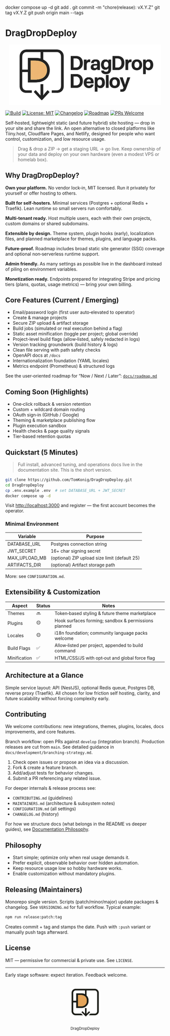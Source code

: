 docker compose up -d
git add .
git commit -m "chore(release): vX.Y.Z"
git tag vX.Y.Z
git push origin main --tags

# DragDropDeploy

<!-- Project Logo -->
<p align="center">
	<img src="./docs/assets/logo.jpg" alt="DragDropDeploy Logo" width="480" />
</p>

[![Build](https://img.shields.io/github/actions/workflow/status/TomKonig/DragDropDeploy/ci.yml?style=flat-square)](https://github.com/TomKonig/DragDropDeploy/actions/workflows/ci.yml)
[![License: MIT](https://img.shields.io/badge/License-MIT-green.svg?style=flat-square)](./LICENSE)
[![Changelog](https://img.shields.io/badge/Changelog-keep--a--changelog-blue?style=flat-square)](./CHANGELOG.md)
[![Roadmap](https://img.shields.io/badge/Roadmap-Now%2FNext%2FLater-purple?style=flat-square)](./docs/roadmap.md)
[![PRs Welcome](https://img.shields.io/badge/PRs-welcome-brightgreen?style=flat-square)](https://github.com/TomKonig/DragDropDeploy/issues)

Self‑hosted, lightweight static (and future hybrid) site hosting — drop in your site and share the link. An open alternative to closed platforms like Tiiny.host, Cloudflare Pages, and Netlify, designed for people who want control, customization, and low resource usage.

> Drag & drop a ZIP → get a staging URL → go live. Keep ownership of your data and deploy on your own hardware (even a modest VPS or homelab box).

## Why DragDropDeploy?

**Own your platform.** No vendor lock‑in, MIT licensed. Run it privately for yourself or offer hosting to others.

**Built for self‑hosters.** Minimal services (Postgres + optional Redis + Traefik). Lean runtime so small servers run comfortably.

**Multi‑tenant ready.** Host multiple users, each with their own projects, custom domains or shared subdomains.

**Extensible by design.** Theme system, plugin hooks (early), localization files, and planned marketplace for themes, plugins, and language packs.

**Future‑proof.** Roadmap includes broad static site generator (SSG) coverage and optional non‑serverless runtime support.

**Admin friendly.** As many settings as possible live in the dashboard instead of piling on environment variables.

**Monetization ready.** Endpoints prepared for integrating Stripe and pricing tiers (plans, quotas, usage metrics) — bring your own billing.

## Core Features (Current / Emerging)

- Email/password login (first user auto‑elevated to operator)
- Create & manage projects
- Secure ZIP upload & artifact storage
- Build jobs (simulated or real execution behind a flag)
- Static asset minification (toggle per project; global override)
- Project-level build flags (allow‑listed, safely redacted in logs)
- Version tracking groundwork (build history & logs)
- Clean file serving with path safety checks
- OpenAPI docs at `/docs`
- Internationalization foundation (YAML locales)
- Metrics endpoint (Prometheus) & structured logs

See the user‑oriented roadmap for “Now / Next / Later”: [`docs/roadmap.md`](docs/roadmap.md)

## Coming Soon (Highlights)

- One‑click rollback & version retention
- Custom + wildcard domain routing
- OAuth sign‑in (GitHub / Google)
- Theming & marketplace publishing flow
- Plugin execution sandbox
- Health checks & page quality signals
- Tier‑based retention quotas

## Quickstart (5 Minutes)

> Full install, advanced tuning, and operations docs live in the documentation site. This is the short version.

```bash
git clone https://github.com/TomKonig/DragDropDeploy.git
cd DragDropDeploy
cp .env.example .env  # set DATABASE_URL + JWT_SECRET
docker compose up -d
```

Visit <http://localhost:3000> and register — the first account becomes the operator.

### Minimal Environment

| Variable | Purpose |
|----------|---------|
| DATABASE_URL | Postgres connection string |
| JWT_SECRET | 16+ char signing secret |
| MAX_UPLOAD_MB | (optional) ZIP upload size limit (default 25) |
| ARTIFACTS_DIR | (optional) Artifact storage path |

More: see `CONFIGURATION.md`.

## Extensibility & Customization

| Aspect | Status | Notes |
|--------|--------|-------|
| Themes | 🔜 | Token‑based styling & future theme marketplace |
| Plugins | 🟡 | Hook surfaces forming; sandbox & permissions planned |
| Locales | 🟡 | i18n foundation; community language packs welcome |
| Build Flags | ✅ | Allow‑listed per project, appended to build command |
| Minification | ✅ | HTML/CSS/JS with opt‑out and global force flag |

## Architecture at a Glance

Simple service layout: API (NestJS), optional Redis queue, Postgres DB, reverse proxy (Traefik). All chosen for low friction self hosting, clarity, and future scalability without forcing complexity early.

## Contributing

We welcome contributions: new integrations, themes, plugins, locales, docs improvements, and core features.

Branch workflow: open PRs against `develop` (integration branch). Production releases are cut from `main`. See detailed guidance in `docs/development/branching-strategy.md`.

1. Check open issues or propose an idea via a discussion.
2. Fork & create a feature branch.
3. Add/adjust tests for behavior changes.
4. Submit a PR referencing any related issue.

For deeper internals & release process see:

- `CONTRIBUTING.md` (guidelines)
- `MAINTAINERS.md` (architecture & subsystem notes)
- `CONFIGURATION.md` (all settings)
- `CHANGELOG.md` (history)

For how we structure docs (what belongs in the README vs deeper guides), see [Documentation Philosophy](./DOCUMENTATION_PHILOSOPHY.md).

## Philosophy

- Start simple; optimize only when real usage demands it.
- Prefer explicit, observable behavior over hidden automation.
- Keep resource usage low so hobby hardware works.
- Enable customization without mandatory plugins.

## Releasing (Maintainers)

Monorepo single version. Scripts (patch/minor/major) update packages & changelog. See `VERSIONING.md` for full workflow. Typical example:

```bash
npm run release:patch:tag
```

Creates commit + tag and stamps the date. Push with `:push` variant or manually push tags afterward.

## License

MIT — permissive for commercial & private use. See `LICENSE`.

---
Early stage software: expect iteration. Feedback welcome.

<br/>
<div align="center">
	<img src="./docs/assets/icon.jpg" alt="DragDropDeploy Icon" width="96" />
	<p><sub>DragDropDeploy</sub></p>
</div>
